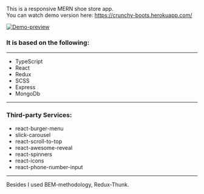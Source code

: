 
This is a responsive MERN shoe store app.  
You can watch demo version here: https://crunchy-boots.herokuapp.com/  
   
[![Demo-preview](https://github.com/AndreiKachur/crunchy-boots/blob/master/public/assets/demo.gif)](https://crunchy-boots.herokuapp.com)

### It is based on the following:  
___

- TypeScript  
- React  
- Redux  
- SCSS  
- Express  
- MongoDb  
___ 
### Third-party Services:  
  
- react-burger-menu  
- slick-carousel  
- react-scroll-to-top
- react-awesome-reveal  
- react-spinners  
- react-icons  
- react-phone-number-input  
___
Besides I used BEM-methodology, Redux-Thunk.  
  